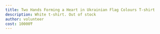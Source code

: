 ```yaml
---
title: Two Hands Forming a Heart in Ukrainian Flag Colours T-shirt
description: White t-shirt. Out of stock
author: volunteer
cost: 10000₸
---
```


